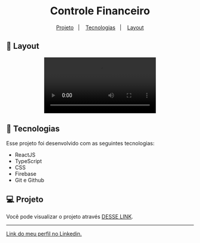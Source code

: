<h1 align="center"> Controle Financeiro </h1>

<p align="center">
  <a href="#-projeto">Projeto</a>&nbsp;&nbsp;&nbsp;|&nbsp;&nbsp;&nbsp;
  <a href="#-tecnologias">Tecnologias</a>&nbsp;&nbsp;&nbsp;|&nbsp;&nbsp;&nbsp;
  <a href="#-layout">Layout</a>
</p>

## 🔖 Layout

<p align="center">
  <video src="https://user-images.githubusercontent.com/111329429/209482622-a9e66de4-62b1-4e77-a18f-7311fb78593f.mp4">
</p>

## 🚀 Tecnologias

Esse projeto foi desenvolvido com as seguintes tecnologias:

- ReactJS
- TypeScript
- CSS
- Firebase
- Git e Github

## 💻 Projeto

Você pode visualizar o projeto através [DESSE LINK](https://controle-financeiro-app.netlify.app).

---

[Link do meu perfil no Linkedin.](https://www.linkedin.com/in/felipe-moises-4a1b58248/)
